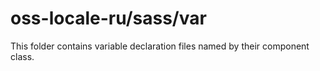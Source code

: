 # oss-locale-ru/sass/var

This folder contains variable declaration files named by their component class.
